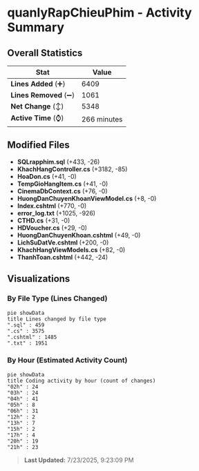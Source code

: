# quanlyRapChieuPhim - Activity Summary 

## Overall Statistics

| Stat                   | Value                                                             |
| ---------------------- | ----------------------------------------------------------------- |
| **Lines Added** (➕)   | 6409                                          |
| **Lines Removed** (➖) | 1061                                        |
| **Net Change** (↕)    | 5348                |
| **Active Time** (⌚)   | 266 minutes |


## Modified Files
- **SQLrapphim.sql** (+433, -26)
- **KhachHangController.cs** (+3182, -85)
- **HoaDon.cs** (+41, -0)
- **TempGioHangItem.cs** (+41, -0)
- **CinemaDbContext.cs** (+76, -0)
- **HuongDanChuyenKhoanViewModel.cs** (+8, -0)
- **Index.cshtml** (+770, -0)
- **error_log.txt** (+1025, -926)
- **CTHD.cs** (+31, -0)
- **HDVoucher.cs** (+29, -0)
- **HuongDanChuyenKhoan.cshtml** (+49, -0)
- **LichSuDatVe.cshtml** (+200, -0)
- **KhachHangViewModels.cs** (+82, -0)
- **ThanhToan.cshtml** (+442, -24)

## Visualizations

### By File Type (Lines Changed)

```mermaid
pie showData
title Lines changed by file type
".sql" : 459
".cs" : 3575
".cshtml" : 1485
".txt" : 1951
```

### By Hour (Estimated Activity Count)

```mermaid
pie showData
title Coding activity by hour (count of changes)
"02h" : 24
"03h" : 24
"04h" : 41
"05h" : 8
"06h" : 31
"12h" : 2
"13h" : 7
"15h" : 2
"17h" : 4
"20h" : 19
"21h" : 23
```


> **Last Updated:** 7/23/2025, 9:23:09 PM